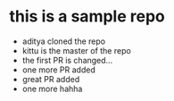 # this is a sample repo

- aditya cloned the repo
- kittu is the master of the repo
- the first PR is changed...
- one more PR added
- great PR added
- one more hahha
